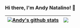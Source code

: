 ### Hi there, I'm Andy Natalino! 👋

<!--
**andynl/andynl** is a ✨ _special_ ✨ repository because its `README.md` (this file) appears on your GitHub profile.

Here are some ideas to get you started:

- 🔭 I’m currently working on Smartin Teknologi Sistem
- 🌱 I’m currently learning Spark, Kafka, Data Engineering, Python, Scala, SQL, NoSQL, Cloud Computing and so on.
- 👯 I’m looking to collaborate on ...
- 🤔 I’m looking for help with ...
- 💬 Ask me about ...
- 📫 How to reach me: ...
- 😄 Pronouns: ...
- ⚡ Fun fact: ...
-->

<table>
<thead>
<tr>
<th>
  <a href="https://github.com/anuraghazra/github-readme-stats">
  <img align="center" src="https://github-readme-stats.anuraghazra1.vercel.app/api?username=andynl&show_icons=true&include_all_commits=true&theme=material-palenight" alt="Andy's github stats" style="max-width: 100%;" />
</a>
</th>
<th>
  <a href="https://github.com/anuraghazra/convoychat">
  <img align="center" src="https://github-readme-stats.vercel.app/api/top-langs/?username=andynl&hide=jupyter%20notebook&layout=compact&theme=material-palenight" style="max-width: 100%;" />
</a>
</th>
</tr>
</thead>
</table>
